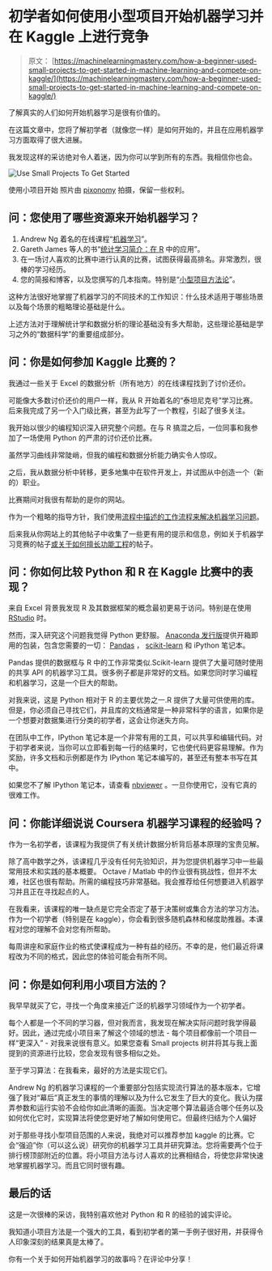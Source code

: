 # 初学者如何使用小型项目开始机器学习并在 Kaggle 上进行竞争

> 原文： [https://machinelearningmastery.com/how-a-beginner-used-small-projects-to-get-started-in-machine-learning-and-compete-on-kaggle/](https://machinelearningmastery.com/how-a-beginner-used-small-projects-to-get-started-in-machine-learning-and-compete-on-kaggle/)

了解真实的人们如何开始机器学习是很有价值的。

在这篇文章中，您将了解初学者（就像您一样）是如何开始的，并且在应用机器学习方面取得了很大进展。

我发现这样的采访绝对令人着迷，因为你可以学到所有的东西。我相信你也会。

![Use Small Projects To Get Started](img/5611662bc272d7375e78b427786ebe0c.jpg)

使用小项目开始
照片由 [pixonomy](https://www.flickr.com/photos/pixonomy/3019373272) 拍摄，保留一些权利。

## 问：您使用了哪些资源来开始机器学习？

1.  Andrew Ng 着名的在线课程“[机器学习](https://www.coursera.org/learn/machine-learning)”。
2.  Gareth James 等人的书“[统计学习简介：在 R](http://www.amazon.com/dp/1461471370?tag=inspiredalgor-20) 中的应用”。
3.  在一场讨人喜欢的比赛中进行认真的比赛，试图获得最高排名。非常激烈，很棒的学习经历。
4.  您的简报和博客，以及您撰写的几本指南。特别是“[小型项目方法论](http://machinelearningmastery.com/self-study-machine-learning-projects/)”。

这种方法很好地掌握了机器学习的不同技术的工作知识：什么技术适用于哪些场景以及每个场景的粗略理论基础是什么。

上述方法对于理解统计学和数据分析的理论基础没有多大帮助，这些理论基础是学习之外的“数据科学”的重要组成部分。

## 问：你是如何参加 Kaggle 比赛的？

我通过一些关于 Excel 的数据分析（所有地方）的在线课程找到了讨价还价。

可能像大多数讨价还价的用户一样，我从 R 开始着名的“泰坦尼克号”学习比赛。后来我完成了另一个入门级比赛，甚至为此写了一个教程，引起了很多关注。

我开始以很少的编程知识深入研究整个问题。在与 R 搞混之后，一位同事和我参加了一场使用 Python 的严肃的讨价还价比赛。

虽然学习曲线非常陡峭，但我的编程和数据分析能力确实令人惊叹。

之后，我从数据分析中转移，更多地集中在软件开发上，并试图从中创造一个（新的）职业。

比赛期间对我很有帮助的是你的网站。

作为一个粗略的指导方针，我们使用[流程中描述的工作流程来解决机器学习问题](http://machinelearningmastery.com/process-for-working-through-machine-learning-problems/)。

后来我从你网站上的其他帖子中收集了一些更有用的提示和信息，例如关于机器学习竞赛的帖子[或](http://machinelearningmastery.com/how-to-kick-ass-in-competitive-machine-learning/)[关于如何擅长功能工程](http://machinelearningmastery.com/discover-feature-engineering-how-to-engineer-features-and-how-to-get-good-at-it/)的帖子。

## 问：你如何比较 Python 和 R 在 Kaggle 比赛中的表现？

来自 Excel 背景我发现 R 及其数据框架的概念最初更易于访问。特别是在使用 [RStudio](https://www.rstudio.com/) 时。

然而，深入研究这个问题我觉得 Python 更舒服。 [Anaconda 发行版](http://continuum.io/downloads)提供开箱即用的包装，包含您需要的一切： [Pandas](http://machinelearningmastery.com/quick-and-dirty-data-analysis-with-pandas/) ， [scikit-learn](http://machinelearningmastery.com/a-gentle-introduction-to-scikit-learn-a-python-machine-learning-library/) 和 iPython 笔记本。

Pandas 提供的数据框与 R 中的工作非常类似.Scikit-learn 提供了大量可随时使用的共享 API 的机器学习工具。很多例子都是非常好的文档。如果您同时学习编程和机器学习，这是一个巨大的帮助。

对我来说，这是 Python 相对于 R 的主要优势之一.R 提供了大量可供使用的库。但是，你必须自己寻找它们，并且库的文档通常是一种非常科学的语言，如果你是一个想要对数据集进行分类的初学者，这会让你迷失方向。

在团队中工作，IPython 笔记本是一个非常有用的工具，可以共享和编辑代码。对于初学者来说，当你可以立即看到每一行的结果时，它也使代码更容易理解。作为奖励，许多文档和示例都是作为 IPython 笔记本编写的，甚至还有整本书写在其中。

如果您不了解 IPython 笔记本，请查看 [nbviewer](http://nbviewer.ipython.org/) 。一旦你使用它，没有它真的很难工作。

## 问：你能详细说说 Coursera 机器学习课程的经验吗？

作为一名初学者，该课程为我提供了有关统计数据分析背后基本原理的宝贵见解。

除了高中数学之外，该课程几乎没有任何先验知识，并为您提供机器学习中一些最常用技术和实践的基本概要。 Octave / Matlab 中的作业很有挑战性，但并不太难，社区也很有帮助。所需的编程技巧非常基础。我会推荐给任何想要进入机器学习并且正在寻找起点的人。

在我看来，该课程的唯一缺点是它完全否定了基于决策树或集合方法的学习方法。作为一个初学者（特别是在 kaggle），你会看到很多随机森林和梯度助推器。本课程对您的理解不会对您有所帮助。

每周讲座和家庭作业的格式使课程成为一种有益的经历。不幸的是，他们最近将课程改为不同的格式，因此您的体验可能会有所不同。

## 问：你是如何利用小项目方法的？

我早早就买了它，寻找一个角度来接近广泛的机器学习领域作为一个初学者。

每个人都是一个不同的学习器，但对我而言，我发现在解决实际问题时我学得最好。因此，通过完成小项目来了解这个领域的想法 - 每个项目都像前一个项目一样“更深入” - 对我来说很有意义。如果您查看 Small projects 树并将其与我上面提到的资源进行比较，您会发现有很多相似之处。

至于学习算法：在我看来，最好的方法是实现它们。

Andrew Ng 的机器学习课程的一个重要部分包括实现流行算法的基本版本，它增强了我对“幕后”真正发生的事情的理解以及为什么它发生了巨大的变化。我认为摆弄参数和运行实验不会给你如此清晰的画面。当决定哪个算法最适合哪个任务以及如何优化它时，实现算法将使您更好地了解如何使用它。但最终归结为个人偏好

对于那些寻找小型项目范围的人来说，我绝对可以推荐参加 kaggle 的比赛。它会“强迫”你（可以这么说）研究你的机器学习工具并研究算法。您将需要两个位于排行榜顶部附近的位置。将小项目方法与讨人喜欢的比赛相结合，将使您非常快速地掌握机器学习。而且它同时很有趣。

## 最后的话

这是一次很棒的采访，我特别喜欢他对 Python 和 R 的经验的诚实评论。

我知道小项目方法是一个强大的工具，看到初学者的第一手例子很好用，并获得令人印象深刻的结果真是太棒了。

你有一个关于如何开始机器学习的故事吗？在评论中分享！